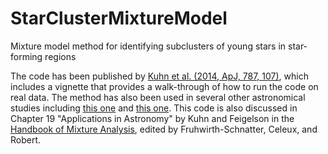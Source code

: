 # StarClusterMixtureModel
Mixture model method for identifying subclusters of young stars in star-forming regions

The code has been published by [Kuhn et al. (2014, ApJ, 787, 107)](https://doi.org/10.1088/0004-637X/787/2/107), which includes a vignette that provides a walk-through of how to run the code on real data. The method has also been used in several other astronomical studies including [this one](https://doi.org/10.3847/1538-3881/aa9177) and [this one](https://doi.org/10.1093/mnras/sty473). This code is also discussed in Chapter 19 "Applications in Astronomy" by Kuhn and Feigelson in the [Handbook of Mixture Analysis](https://www.crcpress.com/Handbook-of-Mixture-Analysis/Fruhwirth-Schnatter-Celeux-Robert/p/book/9781498763813), edited by Fruhwirth-Schnatter, Celeux, and Robert.
